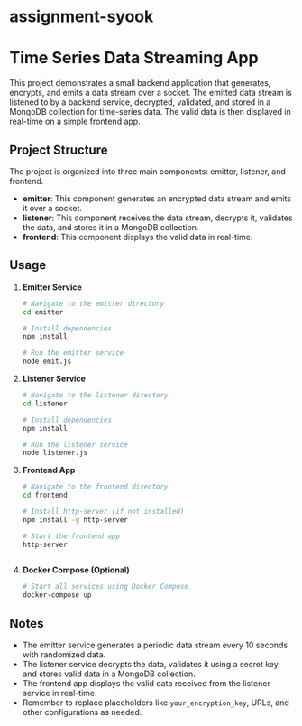 # assignment-syook
# Time Series Data Streaming App

This project demonstrates a small backend application that generates, encrypts, and emits a data stream over a socket. The emitted data stream is listened to by a backend service, decrypted, validated, and stored in a MongoDB collection for time-series data. The valid data is then displayed in real-time on a simple frontend app.

## Project Structure

The project is organized into three main components: emitter, listener, and frontend.

- **emitter**: This component generates an encrypted data stream and emits it over a socket.
- **listener**: This component receives the data stream, decrypts it, validates the data, and stores it in a MongoDB collection.
- **frontend**: This component displays the valid data in real-time.

## Usage

1. **Emitter Service**

   ```bash
   # Navigate to the emitter directory
   cd emitter

   # Install dependencies
   npm install

   # Run the emitter service
   node emit.js
   ```

2. **Listener Service**

   ```bash
   # Navigate to the listener directory
   cd listener

   # Install dependencies
   npm install

   # Run the listener service
   node listener.js
   ```

3. **Frontend App**

   ```bash
   # Navigate to the frontend directory
   cd frontend

   # Install http-server (if not installed)
   npm install -g http-server

   # Start the frontend app
   http-server
  

4. **Docker Compose (Optional)**

   ```bash
   # Start all services using Docker Compose
   docker-compose up
   ```

## Notes

- The emitter service generates a periodic data stream every 10 seconds with randomized data.
- The listener service decrypts the data, validates it using a secret key, and stores valid data in a MongoDB collection.
- The frontend app displays the valid data received from the listener service in real-time.
- Remember to replace placeholders like `your_encryption_key`, URLs, and other configurations as needed.
